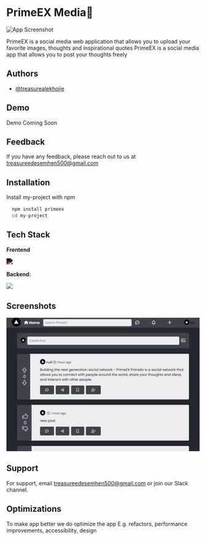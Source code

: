 
# PrimeEX Media📸

![App Screenshot](https://media4.giphy.com/media/qgQUggAC3Pfv687qPC/giphy.gif?cid=ecf05e47zweq7cq4abk5hhlwj6eblsfy52xm7mug2ooaysdj&rid=giphy.gif&ct=g)

PrimeEX is a social media web application that allows you to upload your favorite images, thoughts and inspirational quotes
PrimeEX is a social media app that allows you to post your thoughts freely


## Authors

- [@treasurealekhojie](https://github.com/creative-tutorials)


## Demo

Demo Coming Soon


## Feedback

If you have any feedback, please reach out to us at treasureedesemhen500@gmail.com


## Installation

Install my-project with npm

```bash
  npm install primeex
  cd my-project
```
    
## Tech Stack

**Frontend**

<img src="https://www.svgrepo.com/show/306460/nestjs.svg" width="80px" style="filter: invert(1)"></img>

**Backend:**

<img src="https://www.svgrepo.com/show/353735/firebase.svg" width="80px"></img>



## Screenshots

![App Screenshot](/public/screenshot%20(17).png)


## Support

For support, email treasureedesemhen500@gmail.com or join our Slack channel.


## Optimizations

To make app better we do optimize the app E.g. refactors, performance improvements, accessibility, design